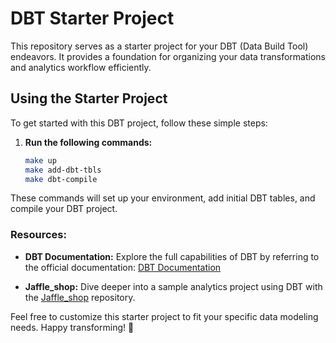 # DBT Starter Project

This repository serves as a starter project for your DBT (Data Build Tool) endeavors. It provides a foundation for organizing your data transformations and analytics workflow efficiently.

## Using the Starter Project

To get started with this DBT project, follow these simple steps:

1. **Run the following commands:**
   ```bash
   make up
   make add-dbt-tbls
   make dbt-compile

These commands will set up your environment, add initial DBT tables, and compile your DBT project.


### Resources:

- **DBT Documentation:**
  Explore the full capabilities of DBT by referring to the official documentation: [DBT Documentation](https://docs.getdbt.com/docs/introduction)

- **Jaffle_shop:**
  Dive deeper into a sample analytics project using DBT with the [Jaffle_shop](https://github.com/dbt-labs/jaffle_shop.git) repository.

Feel free to customize this starter project to fit your specific data modeling needs. Happy transforming! 🚀
